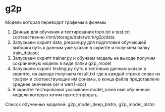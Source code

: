 # g2p
Модель которая переводит графемы в фонемы

1. Данные для обучения и тестирования train.txt и test.txt соотвественно /mnt/storage/data/work/g2p/data
2. Запускаем скрипт data_prepare.py для подготовки обучающей выборки путь к данным уже указан в скрипте и получаем папку train_dataset
3. Запускаем скрипт trainer.py и обучаем модель на выходе получим сохраненную модель в виде папки g2p_model
4. Запускаем скрипт testing.py путь к тестовым данным указан в скрипте, на выходе получаем result.txt где в каждой строке слово из графем и соотвествующие им фонемы, в конца файла представлено среднее значение cer и wer(1-acc) 
5. В скрипте тестирования указываем model_name имя обученной модели которую хотим протестировать.

Список обученных моделей: g2p_model_deep_blstm, g2p_model_blstm
